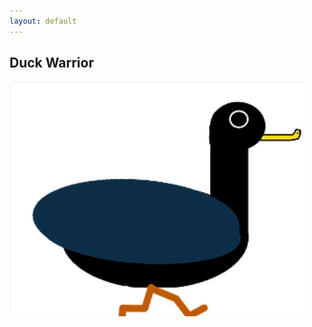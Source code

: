 ```yaml
---
layout: default
---
```


## Duck Warrior
[![image](./_images/duckWarriorIcon.jpg)](https://cameronsjlevine.github.io/duckWarrior.md)
